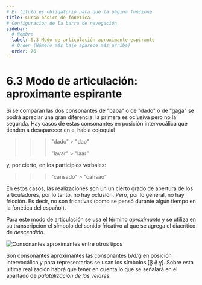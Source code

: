 ```yaml
---
# El título es obligatorio para que la página funcione
title: Curso básico de fonética
# Configuracion de la barra de navegación
sidebar:
  # Nombre
  label: 6.3 Modo de articulación aproximante espirante
  # Orden (Número más bajo aparece más arriba)
  order: 76
---
```

# 6.3 Modo de articulación: aproximante espirante

Si se comparan las dos consonantes de "baba" o de "dado" o de "gagá" se podrá apreciar una gran diferencia: la primera es oclusiva pero no la segunda. Hay casos de estas consonantes en posición intervocálica que tienden a desaparecer en el habla coloquial 

>>> "dado" > "dao"
>>> 
>>> "lavar" > "laar"

y, por cierto, en los participios verbales:

>>> "cansado" >  "cansao"

En estos casos, las realizaciones son un un cierto grado de abertura de los articuladores, por lo tanto, no hay oclusión. Pero, por lo general, no hay fricción. Es decir, no son fricativas (como se pensó durante algún tiempo en la fonética del español).

Para este modo de articulación se usa el término *aproximante* y se utiliza en su transcripción el símbolo del sonido fricativo al que se agrega el diacrítico de *descendido*. 

![Consonantes aproximantes entre otros tipos](/imagenes/aproximantes_fricativas_oclusivas.png)

Son consonantes aproximantes las consonantes b/d/g en posición intervocálica y para representarlas se usan los símbolos [β̞ ð̞ ɣ̞]. Sobre esta última realización habrá que tener en cuenta lo que se señalará en el apartado de *palatalización de las velares*.

